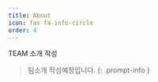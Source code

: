 ```yaml
---
title: About
icon: fas fa-info-circle
order: 4
---
```


TEAM 소개 작성


> 팀소개 작성예정입니다.
{: .prompt-info }
